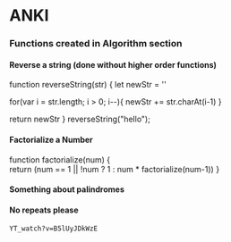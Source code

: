 # ANKI

### Functions created in Algorithm section


#### Reverse a string (done without higher order functions)
function reverseString(str) {
  let newStr = ''
  
  for(var i = str.length; i > 0; i--){
    newStr += str.charAt(i-1)
  }
  
  return newStr
}
reverseString("hello");


#### Factorialize a Number

function factorialize(num) {		
	return (num == 1 || !num ? 1 : num * factorialize(num-1))
}


#### Something about palindromes



#### No repeats please
	YT_watch?v=B5lUyJDkWzE
